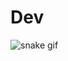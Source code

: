 # Dev
![snake gif](https://github.com/Rodrigooff/Dev/blob/output/github-contribution-grid-snake-dark.svg)
